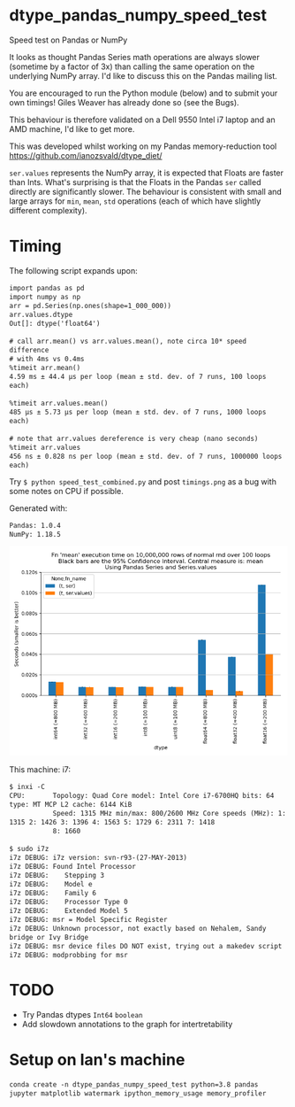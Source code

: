 # dtype_pandas_numpy_speed_test
Speed test on Pandas or NumPy 

It looks as thought Pandas Series math operations are always slower (sometime by a factor of 3x) than calling the same operation on the underlying NumPy array. I'd like to discuss this on the Pandas mailing list. 

You are encouraged to run the Python module (below) and to submit your own timings! Giles Weaver has already done so (see the Bugs).

This behaviour is therefore validated on a Dell 9550 Intel i7 laptop and an AMD machine, I'd like to get more. 

This was developed whilst working on my Pandas memory-reduction tool https://github.com/ianozsvald/dtype_diet/

`ser.values` represents the NumPy array, it is expected that Floats are faster than Ints. What's surprising is that the Floats in the Pandas `ser` called directly are significantly slower. The behaviour is consistent with small and large arrays for `min`, `mean`, `std` operations (each of which have slightly different complexity).

# Timing

The following script expands upon:
```
import pandas as pd
import numpy as np
arr = pd.Series(np.ones(shape=1_000_000))
arr.values.dtype                                                                                                                                                         
Out[]: dtype('float64')

# call arr.mean() vs arr.values.mean(), note circa 10* speed difference
# with 4ms vs 0.4ms
%timeit arr.mean()
4.59 ms ± 44.4 µs per loop (mean ± std. dev. of 7 runs, 100 loops each)

%timeit arr.values.mean()
485 µs ± 5.73 µs per loop (mean ± std. dev. of 7 runs, 1000 loops each)

# note that arr.values dereference is very cheap (nano seconds)
%timeit arr.values 
456 ns ± 0.828 ns per loop (mean ± std. dev. of 7 runs, 1000000 loops each)
```

Try `$ python speed_test_combined.py` and post `timings.png` as a bug with some notes on CPU if possible.

Generated with:
```
Pandas: 1.0.4
NumPy: 1.18.5
```

![](timings.png)

This machine: i7:
```
$ inxi -C
CPU:       Topology: Quad Core model: Intel Core i7-6700HQ bits: 64 type: MT MCP L2 cache: 6144 KiB 
           Speed: 1315 MHz min/max: 800/2600 MHz Core speeds (MHz): 1: 1315 2: 1426 3: 1396 4: 1563 5: 1729 6: 2311 7: 1418 
           8: 1660 

$ sudo i7z
i7z DEBUG: i7z version: svn-r93-(27-MAY-2013)
i7z DEBUG: Found Intel Processor
i7z DEBUG:    Stepping 3
i7z DEBUG:    Model e
i7z DEBUG:    Family 6
i7z DEBUG:    Processor Type 0
i7z DEBUG:    Extended Model 5
i7z DEBUG: msr = Model Specific Register
i7z DEBUG: Unknown processor, not exactly based on Nehalem, Sandy bridge or Ivy Bridge
i7z DEBUG: msr device files DO NOT exist, trying out a makedev script
i7z DEBUG: modprobbing for msr

```

# TODO

* Try Pandas dtypes `Int64` `boolean`
* Add slowdown annotations to the graph for intertretability

# Setup on Ian's machine

```
conda create -n dtype_pandas_numpy_speed_test python=3.8 pandas jupyter matplotlib watermark ipython_memory_usage memory_profiler
```

